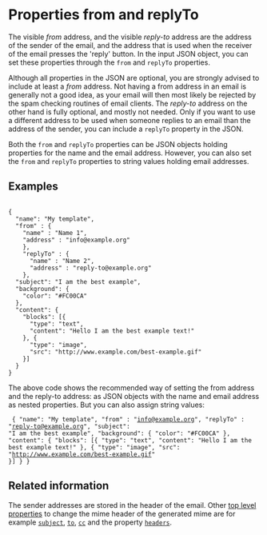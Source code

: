 # Properties from and replyTo

The visible _from_ address, and the visible _reply-to_ address are the address
of the sender of the email, and the address that is used when the receiver
of the email presses the 'reply' button. In the input JSON object, you
can set these properties through the <code>from</code> and <code>replyTo</code>
properties.

Although all properties in the JSON are optional, you are strongly advised
to include at least a *from* address. Not having a from address in an email
is generally not a good idea, as your email will then most likely be rejected
by the spam checking routines of email clients. The *reply-to* address on the
other hand is fully optional, and mostly not needed. Only if you want to use a
different address to be used when someone replies to an email than the address
of the sender, you can include a `replyTo` property in the JSON.

Both the `from` and `replyTo` properties can be JSON objects holding
properties for the name and the email address. However, you can also
set the `from` and `replyTo` properties to string values holding
email addresses.

## Examples
<pre><code>
{
  "name": "My template",
  "from" : {
    "name" : "Name 1",
    "address" : "info@example.org"
    },
    "replyTo" : {
      "name" : "Name 2",
      "address" : "reply-to@example.org"
    },
  "subject": "I am the best example",
  "background": {
    "color": "#FC00CA"
  },
  "content": {
    "blocks": [{
      "type": "text",
      "content": "Hello I am the best example text!"
    }, {
      "type": "image",
      "src": "http://www.example.com/best-example.gif"
    }]
  }
}
</code></pre>

The above code shows the recommended way of setting the from address
and the reply-to address: as JSON objects with the name and
email address as nested properties. But you can also assign string
values:

<code><pre>
{
  "name": "My template",
  "from" : "info@example.org",
  "replyTo" : "reply-to@example.org",
  "subject": "I am the best example",
  "background": {
    "color": "#FC00CA"
  },
  "content": {
    "blocks": [{
      "type": "text",
      "content": "Hello I am the best example text!"
    }, {
      "type": "image",
      "src": "http://www.example.com/best-example.gif"
    }]
  }
}
</code></pre>
## Related information

The sender addresses are stored in the header of the email. Other <a href="/support/json/top-level-properties">top level
properties</a> to change the mime header of the generated mime are for example
<a href="/support/json/property-subject"><code>subject</code></a>,
<a href="/support/json/property-to"><code>to</code></a>,
<a href="/support/json/property-cc"><code>cc</code></a> and the property
<a href="/support/json/property-headers"><code>headers</code></a>.
